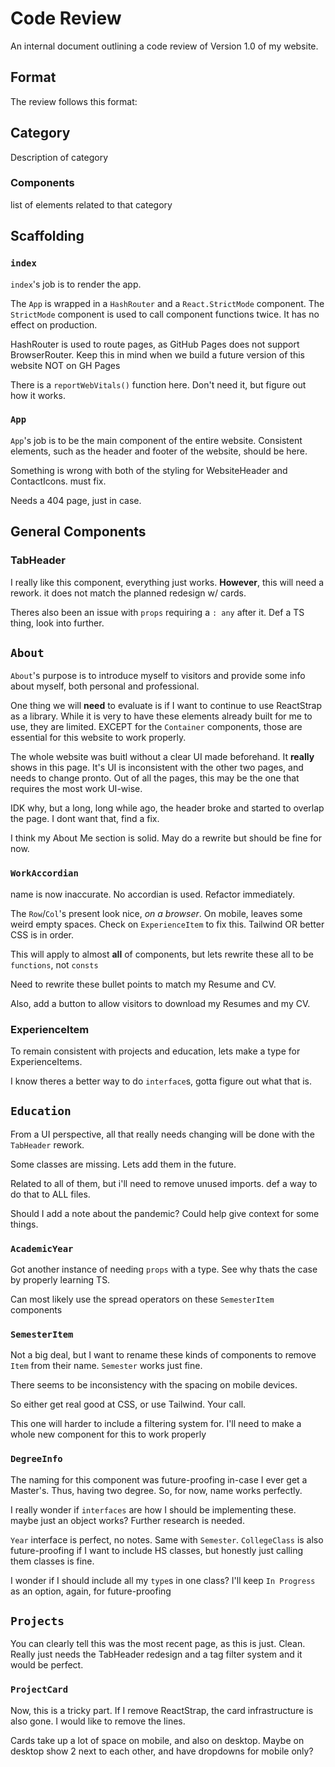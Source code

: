 # Code Review

An internal document outlining a code review of Version 1.0 of my website.

## Format

The review follows this format:

## Category

Description of category

### Components

list of elements related to that category

## Scaffolding

### `index`

`index`'s job is to render the app.

The `App` is wrapped in a `HashRouter` and a `React.StrictMode` component. The `StrictMode` component is used to call component functions twice. It has no effect on production.

HashRouter is used to route pages, as GitHub Pages does not support BrowserRouter. Keep this in mind when we build a future version of this website NOT on GH Pages

There is a `reportWebVitals()` function here. Don't need it, but figure out how it works.

### `App`

`App`'s job is to be the main component of the entire website. Consistent elements, such as the header and footer of the website, should be here.

Something is wrong with both of the styling for WebsiteHeader and ContactIcons. must fix.

Needs a 404 page, just in case. 

## General Components

### TabHeader

I really like this component, everything just works. **However**, this will need a rework. it does not match the planned redesign w/ cards. 

Theres also been an issue with `props` requiring a `: any` after it. Def a TS thing, look into further.

## `About`

`About`'s purpose is to introduce myself to visitors and provide some info about myself, both personal and professional. 

One thing we will **need** to evaluate is if I want to continue to use ReactStrap as a library. While it is very to have these elements already built for me to use, they are limited. EXCEPT for the `Container` components, those are essential for this website to work properly.

The whole website was buitl without a clear UI made beforehand. It **really** shows in this page. It's UI is inconsistent with the other two pages, and needs to change pronto. Out of all the pages, this may be the one that requires the most work UI-wise.

IDK why, but a long, long while ago, the header broke and started to overlap the page. I dont want that, find a fix.

I think my About Me section is solid. May do a rewrite but should be fine for now.

### `WorkAccordian`

name is now inaccurate. No accordian is used. Refactor immediately.

The `Row`/`Col`'s present look nice, *on a browser*. On mobile, leaves some weird empty spaces. Check on `ExperienceItem` to fix this. Tailwind OR better CSS is in order.

This will apply to almost **all** of components, but lets rewrite these all to be `functions`, not `consts`

Need to rewrite these bullet points to match my Resume and CV.

Also, add a button to allow visitors to download my Resumes and my CV.

### ExperienceItem

To remain consistent with projects and education, lets make a type for ExperienceItems.

I know theres a better way to do `interface`s, gotta figure out what that is.

## `Education`

From a UI perspective, all that really needs changing will be done with the `TabHeader` rework.

Some classes are missing. Lets add them in the future.

Related to all of them, but i'll need to remove unused imports. def a way to do that to ALL files.

Should I add a note about the pandemic? Could help give context for some things.


### `AcademicYear`

Got another instance of needing `props` with a type. See why thats the case by properly learning TS.

Can most likely use the spread operators on these `SemesterItem` components

### `SemesterItem`

Not a big deal, but I want to rename these kinds of components to remove `Item` from their name. `Semester` works just fine.

There seems to be inconsistency with the spacing on mobile devices. 

So either get real good at CSS, or use Tailwind. Your call.

This one will harder to include a filtering system for. I'll need to make a whole new component for this to work properly

### `DegreeInfo`

The naming for this component was future-proofing in-case I ever get a Master's. Thus, having two degree. So, for now, name works perfectly. 

I really wonder if `interfaces` are how I should be implementing these. maybe just an object works? Further research is needed.

`Year` interface is perfect, no notes. Same with `Semester`. `CollegeClass` is also future-proofing if I want to include HS classes, but honestly just calling them classes is fine.

I wonder if I should include all my `type`s in one class? I'll keep `In Progress` as an option, again, for future-proofing

## `Projects`

You can clearly tell this was the most recent page, as this is just. Clean. Really just needs the TabHeader redesign and a tag filter system and it would be perfect.

### `ProjectCard`

Now, this is a tricky part. If I remove ReactStrap, the card infrastructure is also gone. I would like to remove the lines.

Cards take up a lot of space on mobile, and also on desktop. Maybe on desktop show 2 next to each other, and have dropdowns for mobile only?






